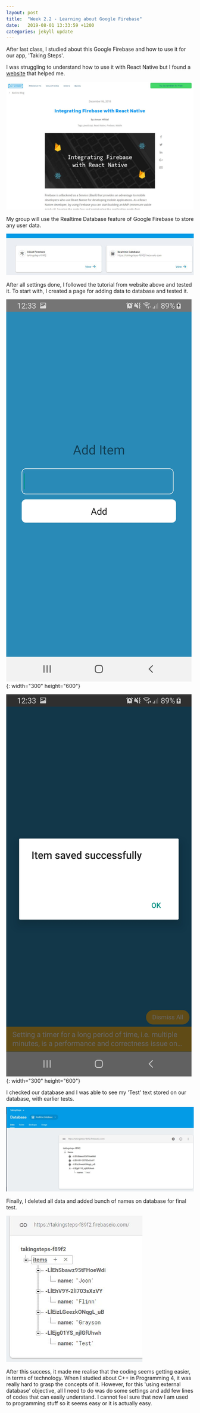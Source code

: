 ```yaml
---
layout: post
title:  "Week 2.2 - Learning about Google Firebase"
date:   2019-08-01 13:33:59 +1200
categories: jekyll update
---
```

After last class, I studied about this Google Firebase and how to use it for our app, 'Taking Steps'.

I was struggling to understand how to use it with React Native but I found a [website](https://blog.jscrambler.com/integrating-firebase-with-react-native/) that helped me.

![Webpage about using Google Firebase with React Native](/assets/img/Week_2_2_1.JPG)

My group will use the Realtime Database feature of Google Firebase to store any user data.

![Options for Google Firebase Database](/assets/img/Week_2_2_2.JPG)

After all settings done, I followed the tutorial from website above and tested it. To start with, I created a page for adding data to database and tested it.

![AddItem page](/assets/img/Week_2_2_3.JPG){: width="300" height="600"}

![AddItem page after pressing button](/assets/img/Week_2_2_4.JPG){: width="300" height="600"}

I checked our database and I was able to see my 'Test' text stored on our database, with earlier tests.

![Database with stored Test text](/assets/img/Week_2_2_5.JPG)

Finally, I deleted all data and added bunch of names on database for final test.

![Database with stored names](/assets/img/Week_2_2_6.JPG)

After this success, it made me realise that the coding seems getting easier, in terms of technology.
When I studied about C++ in Programming 4, it was really hard to grasp the concepts of it.
However, for this 'using external database' objective, all I need to do was do some settings and add few lines of codes that can easily understand.
I cannot feel sure that now I am used to programming stuff so it seems easy or it is actually easy.